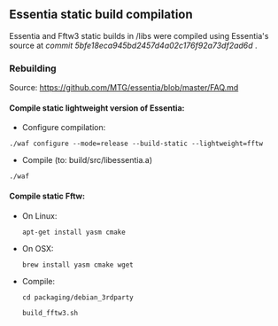 ## Essentia static build compilation

 Essentia and Fftw3 static builds in /libs were compiled using Essentia's source at *commit 5bfe18eca945bd2457d4a02c176f92a73df2ad6d* .

### Rebuilding

Source: https://github.com/MTG/essentia/blob/master/FAQ.md

#### Compile static lightweight version of Essentia:
* Configure compilation:

 `./waf configure --mode=release --build-static --lightweight=fftw`

- Compile (to: build/src/libessentia.a)

 `./waf`


#### Compile static Fftw:
* On Linux:

  `apt-get install yasm cmake`
* On OSX:

  `brew install yasm cmake wget`

* Compile:

  `cd packaging/debian_3rdparty`

  `build_fftw3.sh`
